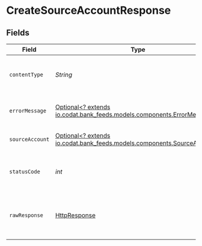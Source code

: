 # CreateSourceAccountResponse


## Fields

| Field                                                                                                                                                                                                                | Type                                                                                                                                                                                                                 | Required                                                                                                                                                                                                             | Description                                                                                                                                                                                                          | Example                                                                                                                                                                                                              |
| -------------------------------------------------------------------------------------------------------------------------------------------------------------------------------------------------------------------- | -------------------------------------------------------------------------------------------------------------------------------------------------------------------------------------------------------------------- | -------------------------------------------------------------------------------------------------------------------------------------------------------------------------------------------------------------------- | -------------------------------------------------------------------------------------------------------------------------------------------------------------------------------------------------------------------- | -------------------------------------------------------------------------------------------------------------------------------------------------------------------------------------------------------------------- |
| `contentType`                                                                                                                                                                                                        | *String*                                                                                                                                                                                                             | :heavy_check_mark:                                                                                                                                                                                                   | HTTP response content type for this operation                                                                                                                                                                        |                                                                                                                                                                                                                      |
| `errorMessage`                                                                                                                                                                                                       | [Optional<? extends io.codat.bank_feeds.models.components.ErrorMessage>](../../models/components/ErrorMessage.md)                                                                                                    | :heavy_minus_sign:                                                                                                                                                                                                   | The request made is not valid.                                                                                                                                                                                       |                                                                                                                                                                                                                      |
| `sourceAccount`                                                                                                                                                                                                      | [Optional<? extends io.codat.bank_feeds.models.components.SourceAccount>](../../models/components/SourceAccount.md)                                                                                                  | :heavy_minus_sign:                                                                                                                                                                                                   | Success                                                                                                                                                                                                              | {"id":"acc-002","accountName":"account-081","sortCode":"123456","accountType":"Credit","accountNumber":"12345670","currency":"GBP","balance":99.99,"modifiedDate":"2023-01-09T14:14:14.1057478Z","status":"pending"} |
| `statusCode`                                                                                                                                                                                                         | *int*                                                                                                                                                                                                                | :heavy_check_mark:                                                                                                                                                                                                   | HTTP response status code for this operation                                                                                                                                                                         |                                                                                                                                                                                                                      |
| `rawResponse`                                                                                                                                                                                                        | [HttpResponse<InputStream>](https://docs.oracle.com/en/java/javase/11/docs/api/java.net.http/java/net/http/HttpResponse.html)                                                                                        | :heavy_check_mark:                                                                                                                                                                                                   | Raw HTTP response; suitable for custom response parsing                                                                                                                                                              |                                                                                                                                                                                                                      |